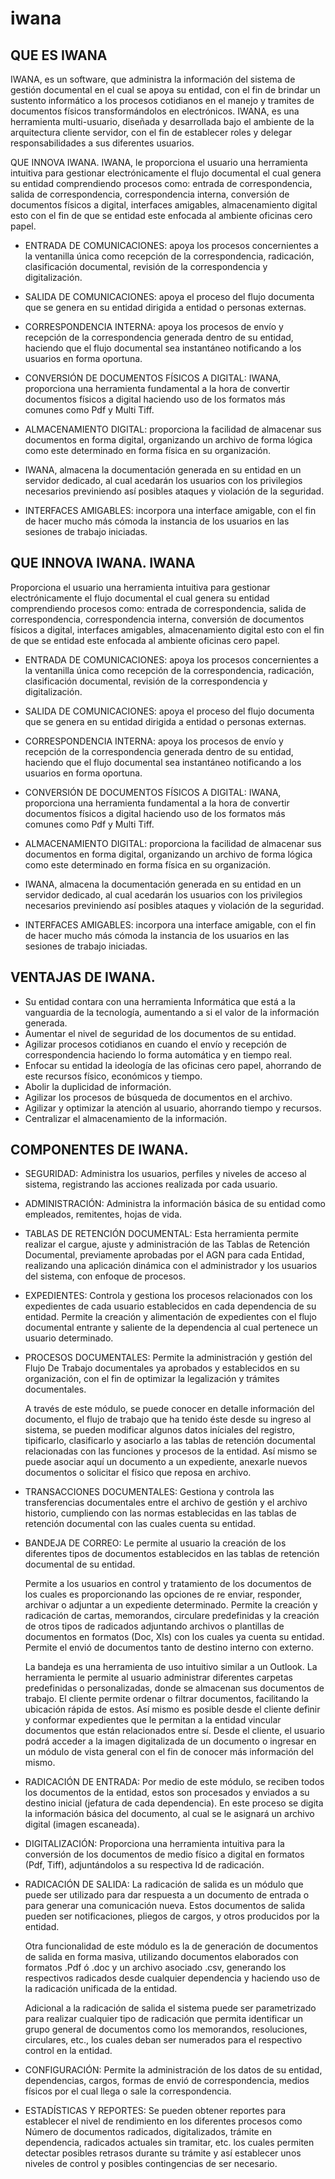 # iwana
## QUE ES IWANA
IWANA, es un software, que administra la información del sistema de gestión documental en el cual se apoya su entidad, con el fin de brindar un sustento informático a los procesos cotidianos en el manejo y tramites de documentos físicos transformándolos en electrónicos.
IWANA, es una herramienta multi-usuario, diseñada y desarrollada bajo el ambiente de la arquitectura cliente servidor, con el fin de establecer roles y delegar responsabilidades a sus diferentes usuarios.

QUE INNOVA IWANA.
IWANA, le proporciona el usuario una herramienta intuitiva para gestionar electrónicamente el flujo documental el cual genera su entidad comprendiendo procesos como: entrada de correspondencia, salida de correspondencia, correspondencia interna, conversión de documentos físicos a digital, interfaces amigables, almacenamiento digital esto con el fin de que se entidad este enfocada al ambiente oficinas cero papel.

* ENTRADA DE COMUNICACIONES: apoya los procesos concernientes a la ventanilla única como recepción de la correspondencia, radicación, clasificación documental, revisión de la correspondencia y digitalización.
  
* SALIDA DE COMUNICACIONES: apoya el proceso del flujo documenta que se genera en su entidad dirigida a entidad o personas externas.

* CORRESPONDENCIA INTERNA: apoya los procesos de envío y recepción de la correspondencia generada dentro de su entidad, haciendo que el flujo documental sea instantáneo notificando a los usuarios en forma oportuna.

* CONVERSIÓN DE DOCUMENTOS FÍSICOS A DIGITAL: IWANA, proporciona una herramienta fundamental a la hora de convertir documentos físicos a digital haciendo uso de los formatos más comunes como Pdf y Multi Tiff.

* ALMACENAMIENTO DIGITAL: proporciona la facilidad de almacenar sus documentos en forma digital, organizando un archivo de forma lógica como este determinado en forma física en su organización.

* IWANA, almacena la documentación generada en su entidad en un servidor dedicado, al cual acedarán los usuarios con los privilegios necesarios previniendo así posibles ataques y violación de la seguridad.

* INTERFACES AMIGABLES: incorpora una interface amigable, con el fin de hacer mucho más cómoda la instancia de los usuarios en las sesiones de trabajo iniciadas.

## QUE INNOVA IWANA. IWANA
Proporciona el usuario una herramienta intuitiva para gestionar electrónicamente el flujo documental el cual genera su entidad comprendiendo procesos como: entrada de correspondencia, salida de correspondencia, correspondencia interna, conversión de documentos físicos a digital, interfaces amigables, almacenamiento digital esto con el fin de que se entidad este enfocada al ambiente oficinas cero papel.

* ENTRADA DE COMUNICACIONES: apoya los procesos concernientes a la ventanilla única como recepción de la correspondencia, radicación, clasificación documental, revisión de la correspondencia y digitalización.

* SALIDA DE COMUNICACIONES: apoya el proceso del flujo documenta que se genera en su entidad dirigida a entidad o personas externas.

* CORRESPONDENCIA INTERNA: apoya los procesos de envío y recepción de la correspondencia generada dentro de su entidad, haciendo que el flujo documental sea instantáneo notificando a los usuarios en forma oportuna.

* CONVERSIÓN DE DOCUMENTOS FÍSICOS A DIGITAL: IWANA, proporciona una herramienta fundamental a la hora de convertir documentos físicos a digital haciendo uso de los formatos más comunes como Pdf y Multi Tiff.

* ALMACENAMIENTO DIGITAL: proporciona la facilidad de almacenar sus documentos en forma digital, organizando un archivo de forma lógica como este determinado en forma física en su organización.

* IWANA, almacena la documentación generada en su entidad en un servidor dedicado, al cual acedarán los usuarios con los privilegios necesarios previniendo así posibles ataques y violación de la seguridad.

* INTERFACES AMIGABLES: incorpora una interface amigable, con el fin de hacer mucho más cómoda la instancia de los usuarios en las sesiones de trabajo iniciadas.

## VENTAJAS DE IWANA.

* Su entidad contara con una herramienta Informática que está a la vanguardia de la tecnología, aumentando a si el valor de la información generada.
* Aumentar el nivel de seguridad de los documentos de su entidad.
* Agilizar procesos cotidianos en cuando el envío y recepción de correspondencia haciendo lo forma automática y en tiempo real.
* Enfocar su entidad la ideología de las oficinas cero papel, ahorrando de este recursos físico, económicos y tiempo.
* Abolir la duplicidad de información.
* Agilizar los procesos de búsqueda de documentos en el archivo.
* Agilizar y optimizar la atención al usuario, ahorrando tiempo y recursos.
* Centralizar el almacenamiento de la información.


## COMPONENTES DE IWANA.
* SEGURIDAD: Administra los usuarios, perfiles y niveles de acceso al sistema, registrando las acciones realizada por cada usuario.

* ADMINISTRACIÓN: Administra la información básica de su entidad como empleados, remitentes, hojas de vida.

* TABLAS DE RETENCIÓN DOCUMENTAL: Esta herramienta permite realizar el cargue, ajuste y administración de las Tablas de Retención Documental, previamente aprobadas por el AGN para cada Entidad, realizando una aplicación dinámica con el administrador y los usuarios del sistema, con enfoque de procesos.

* EXPEDIENTES: Controla y gestiona los procesos relacionados con los expedientes de cada usuario establecidos en cada dependencia de su entidad. Permite la creación y alimentación de expedientes con el flujo documental entrante y saliente de la dependencia al cual pertenece un usuario determinado.

* PROCESOS DOCUMENTALES: Permite la administración y gestión del Flujo De Trabajo documentales ya aprobados y establecidos en su organización, con el fin de optimizar la legalización y trámites documentales.

 	A través de este módulo, se puede conocer en detalle información del documento, el flujo de trabajo que ha tenido éste desde su ingreso al sistema, se pueden modificar algunos datos iníciales del registro, tipificarlo, clasificarlo y asociarlo a las tablas de retención documental relacionadas con las funciones y procesos de la entidad. Así mismo se puede asociar aquí un documento a un expediente, anexarle nuevos documentos o solicitar el físico que reposa en archivo. 

* TRANSACCIONES DOCUMENTALES: Gestiona y controla las transferencias documentales entre el archivo de gestión y el archivo historio, cumpliendo con las normas establecidas en las tablas de retención documental con las cuales cuenta su entidad.

* BANDEJA DE CORREO: Le permite al usuario la creación de los diferentes tipos de documentos establecidos en las tablas de retención documental de su entidad. 

 	Permite a los usuarios en control y tratamiento de los documentos de los cuales es proporcionando las opciones de re enviar, responder, archivar o adjuntar a un expediente determinado. Permite la creación y radicación de cartas, memorandos, circulare predefinidas y la creación de otros tipos de radicados adjuntando archivos o plantillas de documentos en formatos (Doc, Xls) con los cuales ya cuenta su entidad. Permite el envió de documentos tanto de destino interno con externo.

 	La bandeja es una herramienta de uso intuitivo similar a un Outlook. La herramienta le permite al usuario administrar diferentes carpetas predefinidas o personalizadas, donde se almacenan sus documentos de trabajo. El cliente permite ordenar o filtrar documentos, facilitando la ubicación rápida de estos. Así mismo es posible desde el cliente definir y conformar expedientes que le permitan a la entidad vincular documentos que están relacionados entre sí. Desde el cliente, el usuario podrá acceder a la imagen digitalizada de un documento o ingresar en un módulo de vista general con el fin de conocer más información del mismo.

* RADICACIÓN DE ENTRADA: Por medio de este módulo, se reciben todos los documentos de la entidad, estos son procesados y enviados a su destino inicial (jefatura de cada dependencia). En este proceso se digita la información básica del documento, al cual se le asignará un archivo digital (imagen escaneada).

* DIGITALIZACIÓN: Proporciona una herramienta intuitiva para la conversión de los documentos de medio físico a digital en formatos (Pdf, Tiff), adjuntándolos a su respectiva Id de radicación.

* RADICACIÓN DE SALIDA: La radicación de salida es un módulo que puede ser utilizado para dar respuesta a un documento de entrada o para generar una comunicación nueva. Estos documentos de salida pueden ser notificaciones, pliegos de cargos, y otros producidos por la entidad.

 	Otra funcionalidad de este módulo es la de generación de documentos de salida en forma masiva, utilizando documentos elaborados con formatos .Pdf ó .doc y un archivo asociado .csv, generando los respectivos radicados desde cualquier dependencia y haciendo uso de la radicación unificada de la entidad.

 	Adicional a la radicación de salida el sistema puede ser parametrizado para realizar cualquier tipo de radicación que permita identificar un grupo general de documentos como los memorandos, resoluciones, circulares, etc., los cuales deban ser numerados para el respectivo control en la entidad.

* CONFIGURACIÓN: Permite la administración de los datos de su entidad, dependencias, cargos, formas de envió de correspondencia, medios físicos por el cual llega o sale la correspondencia.

* ESTADÍSTICAS Y REPORTES: Se pueden obtener reportes para establecer el nivel de rendimiento en los diferentes procesos como Número de documentos radicados, digitalizados, trámite en dependencia, radicados actuales sin tramitar, etc. los cuales permiten detectar posibles retrasos durante su trámite y así establecer unos niveles de control y posibles contingencias de ser necesario.